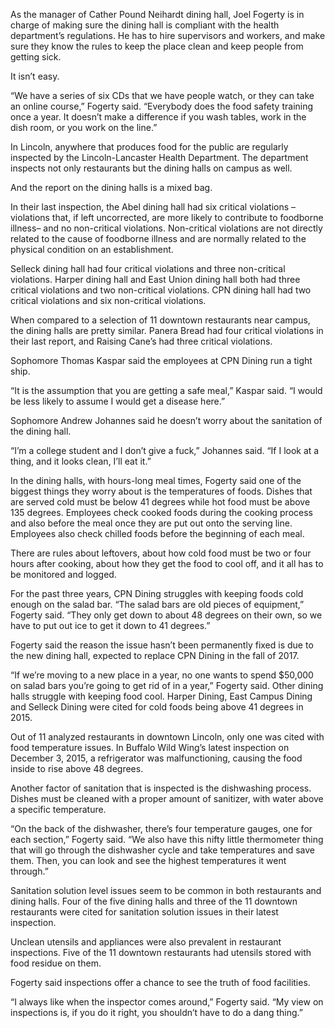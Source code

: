As the manager of Cather Pound Neihardt dining hall, Joel Fogerty is in charge of making sure the dining hall is compliant with the health department’s regulations. He has to hire supervisors and workers, and make sure they know the rules to keep the place clean and keep people from getting sick.It isn’t easy.“We have a series of six CDs that we have people watch, or they can take an online course,” Fogerty said. “Everybody does the food safety training once a year. It doesn’t make a difference if you wash tables, work in the dish room, or you work on the line.”In Lincoln, anywhere that produces food for the public are regularly inspected by the Lincoln-Lancaster Health Department. The department inspects not only restaurants but the dining halls on campus as well. And the report on the dining halls is a mixed bag. In their last inspection, the Abel dining hall had six critical violations – violations that, if left uncorrected, are more likely to contribute to foodborne illness– and no non-critical violations. Non-critical violations are not directly related to the cause of foodborne illness and are normally related to the physical condition on an establishment.Selleck dining hall had four critical violations and three non-critical violations. Harper dining hall and East Union dining hall both had three critical violations and two non-critical violations. CPN dining hall had two critical violations and six non-critical violations.When compared to a selection of 11 downtown restaurants near campus, the dining halls are pretty similar. Panera Bread had four critical violations in their last report, and Raising Cane’s had three critical violations. Sophomore Thomas Kaspar said the employees at CPN Dining run a tight ship.“It is the assumption that you are getting a safe meal,” Kaspar said. “I would be less likely to assume I would get a disease here.”Sophomore Andrew Johannes said he doesn’t worry about the sanitation of the dining hall.“I’m a college student and I don’t give a fuck,” Johannes said. “If I look at a thing, and it looks clean, I’ll eat it.”In the dining halls, with hours-long meal times, Fogerty said one of the biggest things they worry about is the temperatures of foods. Dishes that are served cold must be below 41 degrees while hot food must be above 135 degrees. Employees check cooked foods during the cooking process and also before the meal once they are put out onto the serving line. Employees also check chilled foods before the beginning of each meal.There are rules about leftovers, about how cold food must be two or four hours after cooking, about how they get the food to cool off, and it all has to be monitored and logged. For the past three years, CPN Dining struggles with keeping foods cold enough on the salad bar. “The salad bars are old pieces of equipment,” Fogerty said. “They only get down to about 48 degrees on their own, so we have to put out ice to get it down to 41 degrees.”Fogerty said the reason the issue hasn’t been permanently fixed is due to the new dining hall, expected to replace CPN Dining in the fall of 2017.“If we’re moving to a new place in a year, no one wants to spend $50,000 on salad bars you’re going to get rid of in a year,” Fogerty said.Other dining halls struggle with keeping food cool. Harper Dining, East Campus Dining and Selleck Dining were cited for cold foods being above 41 degrees in 2015. Out of 11 analyzed restaurants in downtown Lincoln, only one was cited with food temperature issues. In Buffalo Wild Wing’s latest inspection on December 3, 2015, a refrigerator was malfunctioning, causing the food inside to rise above 48 degrees.Another factor of sanitation that is inspected is the dishwashing process. Dishes must be cleaned with a proper amount of sanitizer, with water above a specific temperature.“On the back of the dishwasher, there’s four temperature gauges, one for each section,” Fogerty said. “We also have this nifty little thermometer thing that will go through the dishwasher cycle and take temperatures and save them. Then, you can look and see the highest temperatures it went through.”Sanitation solution level issues seem to be common in both restaurants and dining halls. Four of the five dining halls and three of the 11 downtown restaurants were cited for sanitation solution issues in their latest inspection. Unclean utensils and appliances were also prevalent in restaurant inspections. Five of the 11 downtown restaurants had utensils stored with food residue on them. Fogerty said inspections offer a chance to see the truth of food facilities.“I always like when the inspector comes around,” Fogerty said. “My view on inspections is, if you do it right, you shouldn’t have to do a dang thing.”